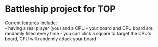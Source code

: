 <h1>Battleship project for TOP</h1>
Current features include:<br>
- having a real player (you) and a CPU
- your board and CPU board are randomly filled every time
- you can click a square to target the CPU's board, CPU will randomly attack your board
